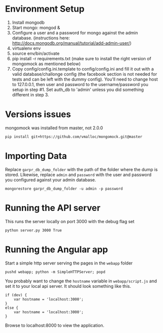 Environment Setup
=================
1. Install mongodb
2. Start mongo: mongod &
3. Configure a user and a password for mongo against the admin database. (instructions here: http://docs.mongodb.org/manual/tutorial/add-admin-user/)
4. virtualenv env
5. source env/bin/activate
6. pip install -r requirements.txt (make sure to install the right version of mongomock as mentioned below)
7. Copy config/config.ini.template to config/config.ini and fill it out with a valid database/challonge config (the facebook section is not needed for tests and can be left with the dummy config). You'll need to change host to 127.0.0.1, then user and password to the username/password you setup in step #1. Set auth_db to 'admin' unless you did something different in step 3.

Versions issues
===============
mongomock was installed from master, not 2.0.0

    pip install git+https://github.com/vmalloc/mongomock.git@master

Importing Data
==============
Replace `garpr_db_dump_folder` with the path of the folder where the dump is stored. LIkewise, replace `admin` and `password` with the user and password you configured against your admin database.

	mongorestore garpr_db_dump_folder -u admin -p password

Running the API server
======================
This runs the server locally on port 3000 with the debug flag set

    python server.py 3000 True

Running the Angular app
=======================
Start a simple http server serving the pages in the `webapp` folder

	pushd webapp; python -m SimpleHTTPServer; popd

You probably want to change the `hostname` variable in `webapp/script.js` and set it to your local api server. It should look something like this.

	if (dev) {
	    var hostname = 'localhost:3000';
	}
	else {
	    var hostname = 'localhost:3000';
	}

Browse to localhost:8000 to view the application.